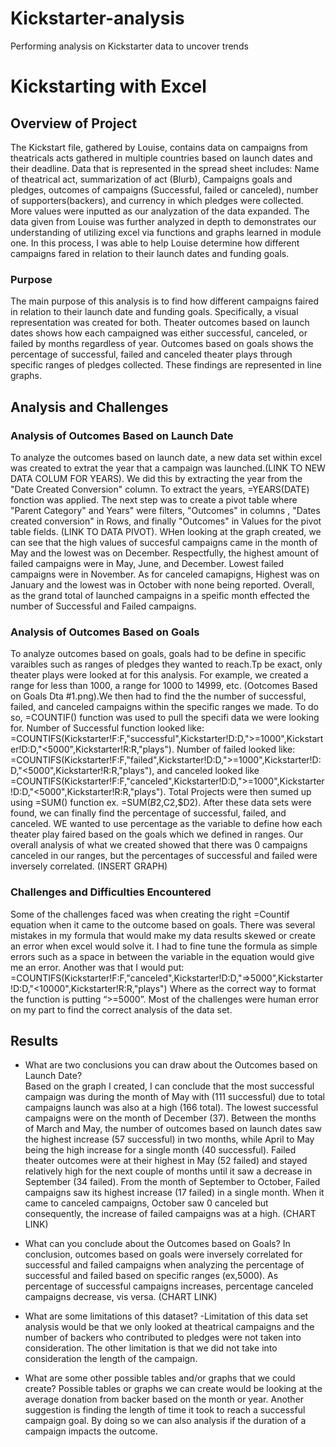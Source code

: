 # Kickstarter-analysis
Performing analysis on Kickstarter data to uncover trends
# Kickstarting with Excel

## Overview of Project
The Kickstart file, gathered by Louise, contains data on campaigns from theatricals acts gathered in multiple countries based on launch dates and their deadline. Data that is represented in the spread sheet includes: Name of theatrical act, summarization of act (Blurb), Campaigns goals and pledges, outcomes of campaigns (Successful, failed or canceled), number of supporters(backers), and currency in which pledges were collected. More values were inputted as our analyzation of the data expanded. The data given from Louise was further analyzed in depth to demonstrates our understanding of utilizing excel via functions and graphs learned in module one. In this process, I was able to help Louise determine how different campaigns fared in relation to their launch dates and funding goals. 

### Purpose
The main purpose of this analysis is to find how different campaigns faired in relation to their launch date and funding goals. Specifically, a visual representation was created for both. Theater outcomes based on launch dates shows how each campaigned was either successful, canceled, or failed by months regardless of year. Outcomes based on goals shows the percentage of successful, failed and canceled theater plays through specific ranges of pledges collected. These findings are represented in line graphs.  
## Analysis and Challenges

### Analysis of Outcomes Based on Launch Date
To analyze the outcomes based on launch date, a new data set within excel was created to extrat the year that a campaign was launched.(LINK TO NEW DATA COLUM FOR YEARS). We did this by extracting the year from the "Date Created Conversion" column. To extract the years, =YEARS(DATE) fonction was applied. The next step was to create a pivot table where "Parent Category" and Years" were filters, "Outcomes" in columns , "Dates created conversion" in Rows, and finally "Outcomes" in Values for the pivot table fields. (LINK TO DATA PIVOT). WHen looking at the graph created, we can see that the high values of succesful campaigns came in the month of May and the lowest was on December. Respectfully, the highest amount of failed campaigns were in May, June, and December. Lowest failed campaigns were in November. As for canceled camapigns, Highest was on January and the lowest was in October with none being reported. Overall, as the grand total of launched campaigns in a speific month effected the number of Successful and Failed campaigns. 

### Analysis of Outcomes Based on Goals
To analyze outcomes based on goals, goals had to be define in specific varaibles such as ranges of pledges they wanted to reach.Tp be exact, only theater plays were looked at for this analysis.  For example, we created a range for less than 1000, a range for 1000 to 14999, etc. (Ootcomes Based on Goals Dta #1.png).We then had to find the the number of successful, failed, and canceled campaigns within the specific ranges we made. To do so, =COUNTIF() function was used to pull the specifi data we were looking for. Number of Successful function looked like: =COUNTIFS(Kickstarter!F:F,"successful",Kickstarter!D:D,">=1000",Kickstarter!D:D,"<5000",Kickstarter!R:R,"plays").  Number of failed looked like: =COUNTIFS(Kickstarter!F:F,"failed",Kickstarter!D:D,">=1000",Kickstarter!D:D,"<5000",Kickstarter!R:R,"plays"), and canceled looked like =COUNTIFS(Kickstarter!F:F,"canceled",Kickstarter!D:D,">=1000",Kickstarter!D:D,"<5000",Kickstarter!R:R,"plays"). Total Projects were then sumed up using =SUM() function ex. =SUM($B2,$C2,$D2). After these data sets were found, we can finally find the percentage of successful, failed, and canceled. WE wanted to use percentage as the variable to define how each theater play faired based on the goals which we defined in ranges. Our overall analysis of what we created showed that there was 0 campaigns canceled in our ranges, but the percentages of successful and failed were inversely correlated. (INSERT GRAPH)
### Challenges and Difficulties Encountered
Some of the challenges faced was when creating the right =Countif equation when it came to the outcome based on goals. There was several mistakes in my formula that would make my data results skewed or create an error when excel would solve it. I had to fine tune the formula as simple errors such as a space in between the variable in the equation would give me an error. Another was that I would put: =COUNTIFS(Kickstarter!F:F,"canceled",Kickstarter!D:D,"=>5000",Kickstarter!D:D,"<10000",Kickstarter!R:R,"plays")
Where as the correct way to format the function is putting “>=5000”.
	Most of the challenges were human error on my part to find the correct analysis of the data set.
## Results

- What are two conclusions you can draw about the Outcomes based on Launch Date?	
Based on the graph I created, I can conclude that the most successful campaign was during the month of May with (111 successful) due to total campaigns launch was also at a high (166 total). The lowest successful campaigns were on the month of December (37). Between the months of March and May, the number of outcomes based on launch dates saw the highest increase (57 successful) in two months, while April to May being the high increase for a single month (40 successful). Failed theater outcomes were at their highest in May (52 failed) and stayed relatively high for the next couple of months until it saw a decrease in September (34 failed). From the month of September to October, Failed campaigns saw its highest increase (17 failed) in a single month. When it came to canceled campaigns, October saw 0 canceled but consequently, the increase of failed campaigns was at a high. (CHART LINK) 
- What can you conclude about the Outcomes based on Goals?
	In conclusion, outcomes based on goals were inversely correlated for successful and failed campaigns when analyzing the percentage of successful and failed based on specific ranges (ex,5000). As percentage of successful campaigns increases, percentage canceled campaigns decrease, vis versa. (CHART LINK) 

- What are some limitations of this dataset?
-Limitation of this data set analysis would be that we only looked at theatrical campaigns and the number of backers who contributed to pledges were not taken into consideration. The other limitation is that we did not take into consideration the length of the campaign. 

- What are some other possible tables and/or graphs that we could create?
Possible tables or graphs we can create would be looking at the average donation from backer based on the month or year. Another suggestion is finding the length of time it took to reach a successful campaign goal. By doing so we can also analysis if the duration of a campaign impacts the outcome. 
